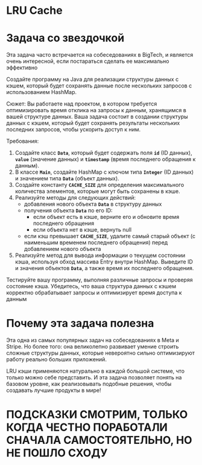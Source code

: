 # LRU Cache
# Задача со звездочкой
Эта задача часто встречается на собеседованиях в BigTech, и является очень интересной, если постараться сделать ее максимально эффективно

Создайте программу на Java для реализации структуры данных с кэшем, который будет сохранять данные после нескольких запросов с использованием HashMap.

Сюжет: Вы работаете над проектом, в котором требуется оптимизировать время отклика на запросы к данным, хранящимся в вашей структуре данных. Ваша задача состоит в создании структуры данных с кэшем, который будет сохранять результаты нескольких последних запросов, чтобы ускорить доступ к ним.

Требования:

1. Создайте класс **`Data`**, который будет содержать поля **`id`** (ID данных), **`value`** (значение данных) и **`timestamp`** (время последнего обращения к данным).
2. В классе **`Main`**, создайте HashMap с ключом типа **`Integer`** (ID данных) и значением типа **`Data`** (объект данных).
3. Создайте константу **`CACHE_SIZE`** для определения максимального количества элементов, которые могут быть сохранены в кэше.
4. Реализуйте методы для следующих действий:
    - добавления нового объекта **`Data`** в структуру данных
    - получения объекта **`Data`** по его ID:
        - если объект есть в кэше, верните его и обновите время последнего обращения
        - если объекта нет в кэше, вернуть null
    - если кэш превышает **`CACHE_SIZE`**, удалите самый старый объект (с наименьшим временем последнего обращения) перед добавлением нового объекта
5. Реализуйте метод для вывода информации о текущем состоянии кэша, используя обход массива Entry внутри HashMap. Выведите ID и значения объектов **`Data`**, а также время их последнего обращения.

Тестируйте вашу программу, выполняя различные запросы и проверяя состояние кэша. Убедитесь, что ваша структура данных с кэшем корректно обрабатывает запросы и оптимизирует время доступа к данным
# Почему эта задача полезна
Эта одна из самых популярных задач на собеседованиях в Meta и Stripe. 
Но более того: она великолепно развивает умение строить сложные структуры данных, которые невероятно сильно оптимизируют работу реально 
больших приложений.

LRU кэши применяются натурально в каждой большой системе, что только можно себе представить. И эта задача позволяет понять 
на базовом уровне, как реализовывать подобные решения, чтобы создавать лучшие продукты в мире!
# ПОДСКАЗКИ СМОТРИМ, ТОЛЬКО КОГДА ЧЕСТНО ПОРАБОТАЛИ СНАЧАЛА САМОСТОЯТЕЛЬНО, НО НЕ ПОШЛО СХОДУ